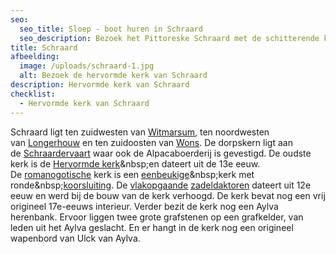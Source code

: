 ```yaml
---
seo:
  seo_title: Sloep - boot huren in Schraard
  seo_description: Bezoek het Pittoreske Schraard met de schitterende kerk.
title: Schraard
afbeelding:
  image: /uploads/schraard-1.jpg
  alt: Bezoek de hervormde kerk van Schraard
description: Hervormde kerk van Schraard
checklist:
  - Hervormde kerk van Schraard
---
```


Schraard ligt ten zuidwesten van&nbsp;[Witmarsum](https://nl.wikipedia.org/wiki/Witmarsum_&#40;Nederland&#41;), ten noordwesten van&nbsp;[Longerhouw](https://nl.wikipedia.org/wiki/Longerhouw)&nbsp;en ten zuidoosten van&nbsp;[Wons](https://nl.wikipedia.org/wiki/Wons). De dorpskern ligt aan de&nbsp;[Schraardervaart](https://nl.wikipedia.org/w/index.php?title=Schraardervaart&amp;action=edit&amp;redlink=1)&nbsp;waar ook de Alpacaboerderij is gevestigd. De oudste kerk is de&nbsp;[Hervormde kerk](https://nl.wikipedia.org/wiki/Hervormde_kerk_&#40;Schraard&#41;)&nbsp;en dateert uit de 13e eeuw. De&nbsp;[romanogotische](https://nl.wikipedia.org/wiki/Romanogotiek)&nbsp;kerk is een&nbsp;[eenbeukige](https://nl.wikipedia.org/wiki/Beuk_&#40;architectuur&#41;)&nbsp;kerk met ronde&nbsp;[koorsluiting](https://nl.wikipedia.org/wiki/Koorsluiting). De&nbsp;[vlakopgaande](https://nl.wikipedia.org/wiki/Vlakopgaande_toren)&nbsp;[zadeldaktoren](https://nl.wikipedia.org/wiki/Zadeldaktoren)&nbsp;dateert uit 12e eeuw en werd bij de bouw van de kerk verhoogd. De kerk bevat nog een vrij origineel 17e-eeuws interieur. Verder bezit de kerk nog een Aylva herenbank. Ervoor liggen twee grote grafstenen op een grafkelder, van leden uit het Aylva geslacht. En er hangt in de kerk nog een origineel wapenbord van Ulck van Aylva.
